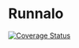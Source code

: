 # Runnalo 
[![Coverage Status](https://coveralls.io/repos/github/Usioumeo/Testalo/badge.svg?branch=main)](https://coveralls.io/github/Usioumeo/Testalo?branch=main)